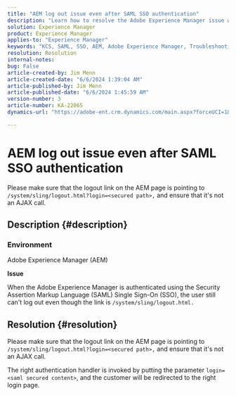 ```yaml
---
title: "AEM log out issue even after SAML SSO authentication"
description: "Learn how to resolve the Adobe Experience Manager issue where the user can't log out even though the link is - /system/sling/logout.html."
solution: Experience Manager
product: Experience Manager
applies-to: "Experience Manager"
keywords: "KCS, SAML, SSO, AEM, Adobe Experience Manager, Troubleshooting, Security Assertion Markup Language, Single Sign-On"
resolution: Resolution
internal-notes: 
bug: False
article-created-by: Jim Menn
article-created-date: "6/6/2024 1:39:04 AM"
article-published-by: Jim Menn
article-published-date: "6/6/2024 1:45:59 AM"
version-number: 3
article-number: KA-22065
dynamics-url: "https://adobe-ent.crm.dynamics.com/main.aspx?forceUCI=1&pagetype=entityrecord&etn=knowledgearticle&id=c88ca88b-a523-ef11-840b-6045bd006268"

---
```

# AEM log out issue even after SAML SSO authentication


Please make sure that the logout link on the AEM page is pointing to `/system/sling/logout.html?login=<secured path>,` and ensure that it's not an AJAX call.

## Description {#description}


### <b>Environment</b>

Adobe Experience Manager (AEM)

<b>Issue</b>

When the Adobe Experience Manager is authenticated using the Security Assertion Markup Language (SAML) Single Sign-On (SSO), the user still can't log out even though the link is `/system/sling/logout.html.`


## Resolution {#resolution}


Please make sure that the logout link on the AEM page is pointing to `/system/sling/logout.html?login=<secured path>,` and ensure that it's not an AJAX call.

The right authentication handler is invoked by putting the parameter `login=<saml secured content>`, and the customer will be redirected to the right login page.
